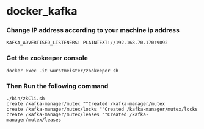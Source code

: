# docker_kafka

### Change IP address according to your machine ip address
```
KAFKA_ADVERTISED_LISTENERS: PLAINTEXT://192.168.70.170:9092
```
### Get the zookeeper console
```docker exec -it wurstmeister/zookeeper sh```
### Then Run the following command
```
./bin/zkCli.sh
create /kafka-manager/mutex ""Created /kafka-manager/mutex
create /kafka-manager/mutex/locks ""Created /kafka-manager/mutex/locks
create /kafka-manager/mutex/leases ""Created /kafka-manager/mutex/leases
```
